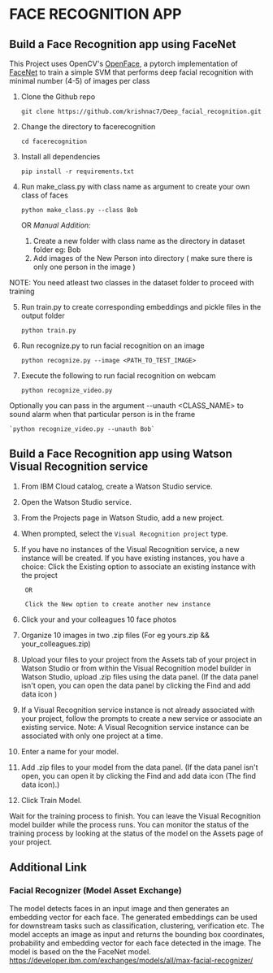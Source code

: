 # FACE RECOGNITION APP

## Build a Face Recognition app using FaceNet

This Project uses OpenCV's [OpenFace](https://cmusatyalab.github.io/openface/), a pytorch implementation of [FaceNet](https://www.cv-foundation.org/openaccess/content_cvpr_2015/app/1A_089.pdf) to train a simple SVM that performs deep facial recognition with minimal number (4-5) of images per class

1) Clone the Github repo

    `git clone https://github.com/krishnac7/Deep_facial_recognition.git`

2) Change the directory to facerecognition

    `cd facerecognition`

3) Install all dependencies

    `pip install -r requirements.txt`

4) Run make_class.py with class name as argument to create your own class of faces

    `python make_class.py --class Bob`
    
    OR _Manual Addition:_   
 
    1) Create a new folder with class name as the directory in dataset folder eg: Bob
    2) Add images of the New Person into directory ( make sure there is only one person in the image )

NOTE: You need atleast two classes in the dataset folder to proceed with training

5) Run train.py to create corresponding embeddings and pickle files in the output folder

    `python train.py`

6) Run recognize.py to run facial recognition on an image

    `python recognize.py --image <PATH_TO_TEST_IMAGE>`

7) Execute the following to run facial recognition on webcam

    `python recognize_video.py`

Optionally you can pass in the argument --unauth <CLASS_NAME> to sound alarm when that particular person is in the frame

    `python recognize_video.py --unauth Bob`


## Build a Face Recognition app using Watson Visual Recognition service

1. From IBM Cloud catalog, create a Watson Studio service.

2. Open the Watson Studio service.

3. From the Projects page in Watson Studio, add a new project.

4. When prompted, select the `Visual Recognition project` type.

5. If you have no instances of the Visual Recognition service, a new instance will be created. 
   If you have existing instances, you have a choice:
        Click the Existing option to associate an existing instance with the project
        
        OR
        
        Click the New option to create another new instance


6. Click your and your colleagues 10 face photos

7. Organize 10 images in two .zip files (For eg yours.zip && your_colleagues.zip)

8. Upload your files to your project from the Assets tab of your project in Watson Studio or from within the Visual Recognition model builder in Watson Studio, upload .zip files using the data panel. (If the data panel isn't open, you can open the data panel by clicking the Find and add data icon )

9. If a Visual Recognition service instance is not already associated with your project, follow the prompts to create a new service or associate an existing service. Note: A Visual Recognition service instance can be associated with only one project at a time.

10. Enter a name for your model.
     
11. Add .zip files to your model from the data panel. (If the data panel isn't open, you can open it by clicking the Find and add data icon (The find data icon).)
     
12. Click Train Model.

Wait for the training process to finish. You can leave the Visual Recognition model builder while the process runs. You can monitor the status of the training process by looking at the status of the model on the Assets page of your project.

## Additional Link

### Facial Recognizer (Model Asset Exchange)

The model detects faces in an input image and then generates an embedding vector for each face. The generated embeddings can be used for downstream tasks such as classification, clustering, verification etc. The model accepts an image as input and returns the bounding box coordinates, probability and embedding vector for each face detected in the image. The model is based on the the FaceNet model. https://developer.ibm.com/exchanges/models/all/max-facial-recognizer/
